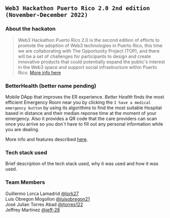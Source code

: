 ## `Web3 Hackathon Puerto Rico 2.0 2nd edition (November-December 2022)`

### About the hackaton

> Web3 Hackathon Puerto Rico 2.0 is the second edition of efforts to promote the adoption of Web3 technologies in Puerto Rico, this time we are collaborating with The Opportunity Project (TOP), and there will be a set of challenges for participants to design and create innovative products that could potentially expand the public's interest in the Web3 space and support social infrastructure within Puerto Rico.
> [More info here](https://medium.com/@cryptocuriosa/web3-hackathon-2-0-soluciones-blockchain-para-puerto-rico-5a977614ae5)

### BetterHealth (better name pending)

Mobile DApp that improves the ER experience. _Better Health_ finds the most efficient Emergency Room near you by clicking the `I have a medical emergency button` by using its algorithms to find the most suitable Hospital based in distance and their median reponse time at the moment of your emergency. Also it provides a QR code that the care providers can scan once you arrive so you don´t have to fill out any personal information while you are dealing.

More info and features described [here](QAsectionInOurAppGoesHere).

### Tech stack used

Brief description of the tech stack used, why it was used and how it was used.

### Team Members

Guillermo Lorca Lamadrid [@lork27](https://github.com/lork27) <br>
Luis Obregon Mogollon [@luisobregon21](https://github.com/luisobregon21) <br>
José Julian Torres Abad [@jtorres122](https://github.com/jtorres122) <br>
Jeffrey Martinez [@jeff-28](https://github.com/Jeff-28) <br>
